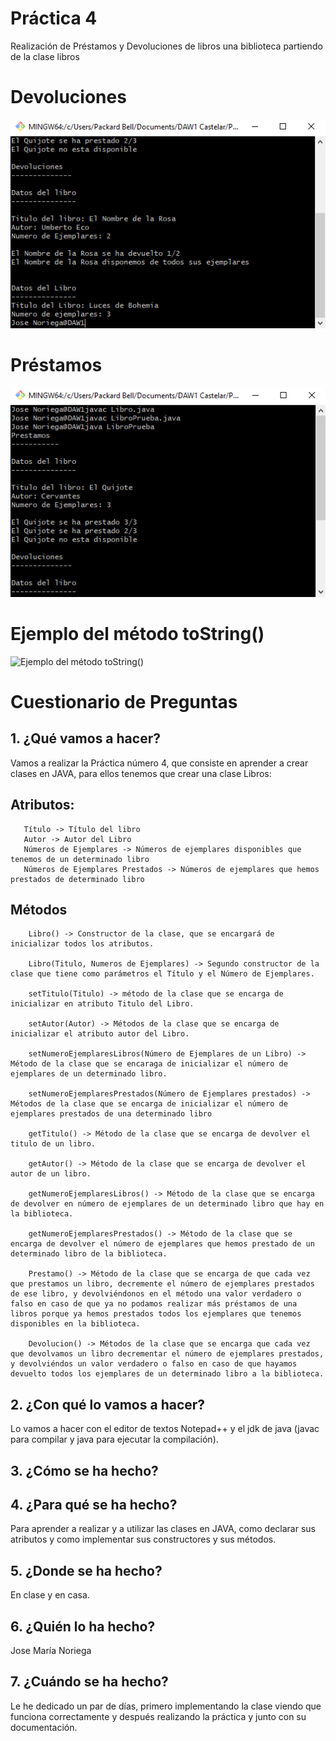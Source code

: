 # Práctica 4 

Realización de Préstamos y Devoluciones de libros una biblioteca partiendo de la clase libros

# Devoluciones 
![Devoluciones](./img/Devoluciones.png)

# Préstamos
![Préstamos](./img/Prestamos.png)

# Ejemplo del método toString()
![Ejemplo del método toString()](./img/Datos.png)

# Cuestionario de Preguntas

## 1. ¿Qué vamos a hacer?
Vamos a realizar la Práctica número 4, que consiste en aprender a crear clases en JAVA, para ellos tenemos que crear una 
clase Libros:

  Atributos:
  ---------
       Título -> Título del libro 
       Autor -> Autor del Libro
       Números de Ejemplares -> Números de ejemplares disponibles que tenemos de un determinado libro 
       Números de Ejemplares Prestados -> Números de ejemplares que hemos prestados de determinado libro

  Métodos
  -------
        Libro() -> Constructor de la clase, que se encargará de inicializar todos los atributos.

        Libro(Titulo, Numeros de Ejemplares) -> Segundo constructor de la clase que tiene como parámetros el Título y el Número de Ejemplares.

        setTitulo(Titulo) -> método de la clase que se encarga de inicializar en atributo Titulo del Libro.

        setAutor(Autor) -> Métodos de la clase que se encarga de inicializar el atributo autor del Libro.

        setNumeroEjemplaresLibros(Número de Ejemplares de un Libro) -> Método de la clase que se encaraga de inicializar el número de ejemplares de un determinado libro.

        setNumeroEjemplaresPrestados(Número de Ejemplares prestados) -> Métodos de la clase que se encarga de inicializar el número de ejemplares prestados de una determinado libro

        getTitulo() -> Método de la clase que se encarga de devolver el titulo de un libro.

        getAutor() -> Método de la clase que se encarga de devolver el autor de un libro.

        getNumeroEjemplaresLibros() -> Método de la clase que se encarga de devolver en número de ejemplares de un determinado libro que hay en la biblioteca.

        getNumeroEjemplaresPrestados() -> Método de la clase que se encarga de devolver el número de ejemplares que hemos prestado de un determinado libro de la biblioteca.

        Prestamo() -> Método de la clase que se encarga de que cada vez que prestamos un libro, decremente el número de ejemplares prestados de ese libro, y devolviéndonos en el método una valor verdadero o falso en caso de que ya no podamos realizar más préstamos de una libros porque ya hemos prestados todos los ejemplares que tenemos disponibles en la biblioteca.

        Devolucion() -> Métodos de la clase que se encarga que cada vez que devolvamos un libro decrementar el número de ejemplares prestados, y devolviéndos un valor verdadero o falso en caso de que hayamos devuelto todos los ejemplares de un determinado libro a la biblioteca.
              
## 2. ¿Con qué lo vamos a hacer?
Lo vamos a hacer con el editor de textos Notepad++ y el jdk de java (javac para compilar y java para ejecutar la compilación).

## 3. ¿Cómo se ha hecho?


## 4. ¿Para qué se ha hecho?
Para aprender a realizar y a utilizar las clases en JAVA, como declarar sus atributos y como implementar sus constructores y sus métodos.  

## 5. ¿Donde se ha hecho?
En clase y en casa.

## 6. ¿Quién lo ha hecho?
Jose María Noriega

## 7. ¿Cuándo se ha hecho?
Le he dedicado un par de días, primero implementando la clase viendo que funciona correctamente y después realizando la práctica y junto con su documentación.


